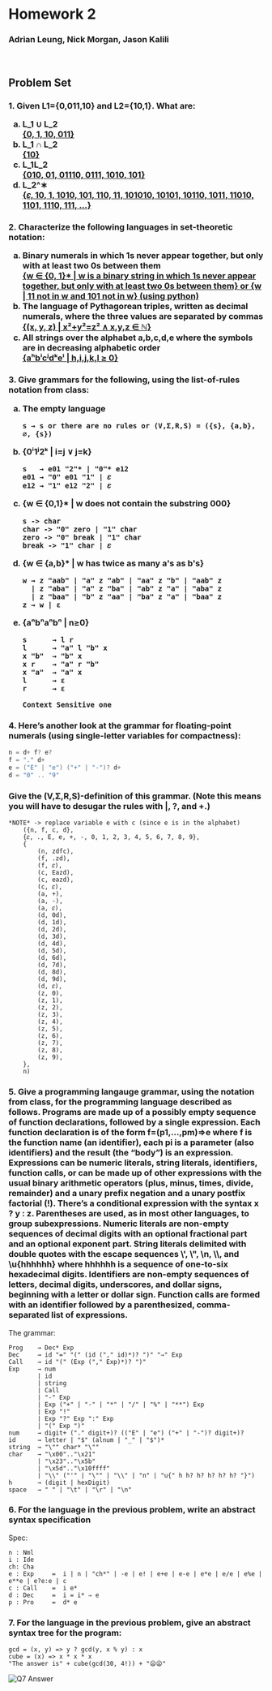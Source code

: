# Homework 2

### Adrian Leung, Nick Morgan, Jason Kalili

<br>

## Problem Set

<h3>1. Given L1={0,011,10} and L2={10,1}. What are:
<ol style = 'list-style-type: lower-latin;'>
    <li> L_1 ∪ L_2 <br><u>{0, 1, 10, 011}</u>
    <li> L_1 ∩ L_2 <br><u>{10}</u>
    <li> L_1L_2 <br><u>{010, 01, 01110, 0111, 1010, 101}</u>
    <li> L_2^∗ <br><u>{𝜀, 10, 1, 1010, 101, 110, 11, 101010, 10101, 10110, 1011, 11010, 1101, 1110, 111, ...}</u>
    <!-- L2 = {a,b} = {empty, a, b, aa, ab, ba, bb, aaa, aab, aba, abb, baa, bab, bba, bbb} -->
</ol>
</h3>

<h3>2. Characterize the following languages in set-theoretic notation:
<ol style = 'list-style-type: lower-latin;'>
    <li> Binary numerals in which 1s never appear together, but only with at least two 0s between them <br><u>{w ∈ {0, 1}* | w is a binary string in which 1s never appear together, but only with at least two 0s between them} or {w | 11 not in w and 101 not in w} (using python)</u>
    <li>The language of Pythagorean triples, written as decimal numerals, where the three values are separated by commas <br><u>{(x, y, z) | x²+y²=z² ∧ x,y,z ∈ ℕ}</u>
    <li>All strings over the alphabet a,b,c,d,e where the symbols are in decreasing alphabetic order <br><u>{aʰbⁱcʲdᵏeˡ | h,i,j,k,l ≥ 0}</u>
</ol>
</h3>

<h3>3. Give grammars for the following, using the list-of-rules notation from class:
<ol style = 'list-style-type: lower-latin;'>
<li> The empty language 
 
    s → s or there are no rules or (V,Σ,R,S) = ({s}, {a,b}, ∅, {s})
    
<li> {0ⁱ1ʲ2ᵏ | i=j ∨ j=k}

    s   → e01 "2"* | "0"* e12
    e01 → "0" e01 "1" | 𝜀
    e12 → "1" e12 "2" | 𝜀

<li>{w ∈ {0,1}* | w does not contain the substring 000}
    
    s -> char
    char -> "0" zero | "1" char
    zero -> "0" break | "1" char
    break -> "1" char | 𝜀

<li>{w ∈ {a,b}* | w has twice as many a's as b's}

    w → z "aab" | "a" z "ab" | "aa" z "b" | "aab" z
      | z "aba" | "a" z "ba" | "ab" z "a" | "aba" z
      | z "baa" | "b" z "aa" | "ba" z "a" | "baa" z
    z → w | ε

<li>{aⁿbⁿaⁿbⁿ | n≥0}

    s      → l r
    l      → "a" l "b" x
    x "b"  → "b" x
    x r    → "a" r "b"
    x "a"  → "a" x
    l      → ε
    r      → ε

    Context Sensitive one

</ol>
</h3>

<h3>4. Here’s another look at the grammar for floating-point numerals (using single-letter variables for compactness):</h3>

```Java
n = d+ f? e?
f = "." d+
e = ("E" | "e") ("+" | "-")? d+
d = "0" .. "9"
```

<h3>Give the (V,Σ,R,S)-definition of this grammar. (Note this means you will have to desugar the rules with |, ?, and +.)</h3>

```
*NOTE* -> replace variable e with c (since e is in the alphabet)
    ({n, f, c, d},
    {𝜀, ., E, e, +, -, 0, 1, 2, 3, 4, 5, 6, 7, 8, 9},
    {
        (n, zdfc),
        (f, .zd),
        (f, 𝜀),
        (c, Eazd),
        (c, eazd),
        (c, 𝜀),
        (a, +),
        (a, -),
        (a, 𝜀),
        (d, 0d),
        (d, 1d),
        (d, 2d),
        (d, 3d),
        (d, 4d),
        (d, 5d),
        (d, 6d),
        (d, 7d),
        (d, 8d),
        (d, 9d),
        (d, 𝜀),
        (z, 0),
        (z, 1),
        (z, 2),
        (z, 3),
        (z, 4),
        (z, 5),
        (z, 6),
        (z, 7),
        (z, 8),
        (z, 9),
    },
    n)
```

<h3>5. Give a programming langauge grammar, using the notation from class, for the programming language described as follows. Programs are made up of a possibly empty sequence of function declarations, followed by a single expression. Each function declaration is of the form f=(p1,…,pm)⇒e where f is the function name (an identifier), each pi is a parameter (also identifiers) and the result (the “body”) is an expression. Expressions can be numeric literals, string literals, identifiers, function calls, or can be made up of other expressions with the usual binary arithmetic operators (plus, minus, times, divide, remainder) and a unary prefix negation and a unary postfix factorial (!). There’s a conditional expression with the syntax x ? y : z. Parentheses are used, as in most other languages, to group subexpressions. Numeric literals are non-empty sequences of decimal digits with an optional fractional part and an optional exponent part. String literals delimited with double quotes with the escape sequences \', \", \n, \\, and \u{hhhhhh} where hhhhhh is a sequence of one-to-six hexadecimal digits. Identifiers are non-empty sequences of letters, decimal digits, underscores, and dollar signs, beginning with a letter or dollar sign. Function calls are formed with an identifier followed by a parenthesized, comma-separated list of expressions.</h3>

<p>The grammar:</p>

```
Prog    → Dec* Exp
Dec     → id "=" "(" (id ("," id)*)? ")" "⇒" Exp
Call    → id "(" (Exp ("," Exp)*)? ")"
Exp     → num
        | id
        | string
        | Call
        | "-" Exp
        | Exp ("+" | "-" | "*" | "/" | "%" | "**") Exp
        | Exp "!"
        | Exp "?" Exp ":" Exp
        | "(" Exp ")"
num     → digit+ ("." digit+)? (("E" | "e") ("+" | "-")? digit+)?
id      → letter | "$" (alnum | "_" | "$")*
string  → "\"" char* "\""
char    → "\x00".."\x21"
        | "\x23".."\x5b"
        | "\x5d".."\x10ffff"
        | "\\" ("'" | "\"" | "\\" | "n" | "u{" h h? h? h? h? h? "}")
h       → (digit | hexDigit)
space   → " " | "\t" | "\r" | "\n"
```

<h3>6. For the language in the previous problem, write an abstract syntax specification </h3>

<p>Spec:</p>

```
n : Nml
i : Ide
ch: Cha
e : Exp     =  i | n | "ch*" | -e | e! | e+e | e-e | e*e | e/e | e%e | e**e | e?e:e | c
c : Call    =  i e*
d : Dec     =  i = i* ⇒ e
p : Pro     =  d* e
```

<h3>7. For the language in the previous problem, give an abstract syntax tree for the program:</h3>

```
gcd = (x, y) => y ? gcd(y, x % y) : x
cube = (x) => x * x * x
"The answer is" + cube(gcd(30, 4!)) + "😦😦"
```

![Q7 Answer](./assets/hw2_7.PNG)
